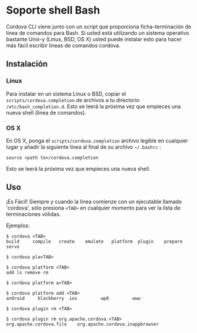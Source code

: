 <!--
#
# Licensed to the Apache Software Foundation (ASF) under one
# or more contributor license agreements.  See the NOTICE file
# distributed with this work for additional information
# regarding copyright ownership.  The ASF licenses this file
# to you under the Apache License, Version 2.0 (the
# "License"); you may not use this file except in compliance
# with the License.  You may obtain a copy of the License at
# 
# http://www.apache.org/licenses/LICENSE-2.0
# 
# Unless required by applicable law or agreed to in writing,
# software distributed under the License is distributed on an
# "AS IS" BASIS, WITHOUT WARRANTIES OR CONDITIONS OF ANY
#  KIND, either express or implied.  See the License for the
# specific language governing permissions and limitations
# under the License.
#
-->

# Soporte shell Bash

Cordova CLI viene junto con un script que proporciona ficha-terminación de línea de comandos para Bash. Si usted está utilizando un sistema operativo bastante Unix-y (Linux, BSD, OS X) usted puede instalar esto para hacer más fácil escribir líneas de comandos cordova.

## Instalación

### Linux

Para instalar en un sistema Linux o BSD, copiar el `scripts/cordova.completion` de archivos a tu directorio `/etc/bash_completion.d`. Esto se leerá la próxima vez que empieces una nueva shell (línea de comandos).

### OS X

En OS X, ponga el `scripts/cordova.completion` archivo legible en cualquier lugar y añadir la siguiente línea al final de su archivo `~/.bashrc` :

    source <path to>/cordova.completion
    

Esto se leerá la próxima vez que empieces una nueva shell.

## Uso

¡Es Fácil! Siempre y cuando la linea comienze con un ejecutable llamado 'cordova', sólo presiona `<TAB>` en cualquier momento para ver la lista de terminaciones vólidas.

Ejemplos:

    $ cordova <TAB>
    build     compile   create    emulate   platform  plugin    prepare   serve
    
    $ cordova pla<TAB>
    
    $ cordova platform <TAB>
    add ls remove rm
    
    $ cordova platform a<TAB>
    
    $ cordova platform add <TAB>
    android     blackberry  ios         wp8         www
    
    $ cordova plugin rm <TAB>
    
    $ cordova plugin rm org.apache.cordova.<TAB>
    org.apache.cordova.file    org.apache.cordova.inappbrowser
